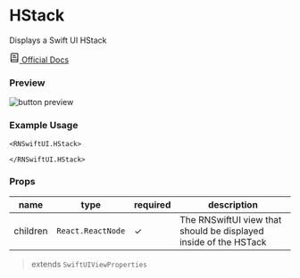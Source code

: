 # HStack 

Displays a Swift UI HStack

<a type="button" href="https://developer.apple.com/documentation/swiftui/hstack" >
<svg xmlns="http://www.w3.org/2000/svg" style={{  marginBottom: "-3"  }} width="18" height="18" viewBox="0 0 24 24" fill="none" stroke="currentColor" stroke-width="2" stroke-linecap="round" stroke-linejoin="round" className="lucide lucide-book-text"><path d="M4 19.5v-15A2.5 2.5 0 0 1 6.5 2H19a1 1 0 0 1 1 1v18a1 1 0 0 1-1 1H6.5a1 1 0 0 1 0-5H20"/><path d="M8 11h8"/><path d="M8 7h6"/></svg>
Official Docs
</a>

### Preview

<div style={{  width: "80%", minHeight: "20%", backgroundColor: "rgb(255, 255, 255)", border: "1px solid rgb(204, 204, 204)", borderRadius: 12, overflow: "hidden"  }}><div style={{  height: 30, backgroundColor: "rgb(240, 240, 240)", display: "flex", alignItems: "center", padding: "0px 10"  }}><div style={{  width: 12, height: 12, borderRadius: "50%", backgroundColor: "rgb(255, 95, 87)", marginRight: 5, display: "inline-block", marginLeft: 10 }}></div><div style={{  width: 12, height: 12, borderRadius: "50%", backgroundColor: "rgb(255, 189, 46)", marginRight: 5, display: "inline-block"  }}></div><div style={{  width: 12, height: 12, borderRadius: "50%", backgroundColor: "rgb(40, 201, 64)", marginRight: 5, display: "inline-block"  }}></div></div><div>



![button preview](@site/static/img/docs/hstack.png)


</div></div>


### Example Usage

```tsx
<RNSwiftUI.HStack>
   
</RNSwiftUI.HStack>
```


### Props

| name | type | required | description | 
|------|------|----------|-------------|
|  children    |   `React.ReactNode`   |      ✓    |    The RNSwiftUI view that should be displayed inside of the HSTack         |

> extends `SwiftUIViewProperties`





